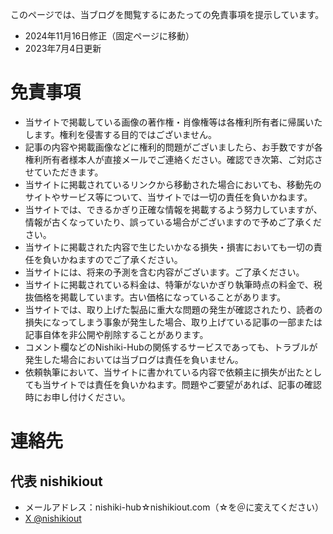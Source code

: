 このページでは、当ブログを閲覧するにあたっての免責事項を提示しています。

<!-- more -->

* 2024年11月16日修正（固定ページに移動）
* 2023年7月4日更新

# 免責事項

* 当サイトで掲載している画像の著作権・肖像権等は各権利所有者に帰属いたします。権利を侵害する目的ではございません。
* 記事の内容や掲載画像などに権利的問題がございましたら、お手数ですが各権利所有者様本人が直接メールでご連絡ください。確認でき次第、ご対応させていただきます。
* 当サイトに掲載されているリンクから移動された場合においても、移動先のサイトやサービス等について、当サイトでは一切の責任を負いかねます。
* 当サイトでは、できるかぎり正確な情報を掲載するよう努力していますが、情報が古くなっていたり、誤っている場合がございますので予めご了承ください。
* 当サイトに掲載された内容で生じたいかなる損失・損害においても一切の責任を負いかねますのでご了承ください。
* 当サイトには、将来の予測を含む内容がございます。ご了承ください。
* 当サイトに掲載されている料金は、特筆がないかぎり執筆時点の料金で、税抜価格を掲載しています。古い価格になっていることがあります。
* 当サイトでは、取り上げた製品に重大な問題の発生が確認されたり、読者の損失になってしまう事象が発生した場合、取り上げている記事の一部または記事自体を非公開や削除することがあります。
* コメント欄などのNishiki-Hubの関係するサービスであっても、トラブルが発生した場合においては当ブログは責任を負いません。
* 依頼執筆において、当サイトに書かれている内容で依頼主に損失が出たとしても当サイトでは責任を負いかねます。問題やご要望があれば、記事の確認時にお申し付けください。

# 連絡先

## 代表 nishikiout

* メールアドレス：nishiki-hub☆nishikiout.com（☆を＠に変えてください）
* [X @nishikiout](https://x.com/nishikiout)
